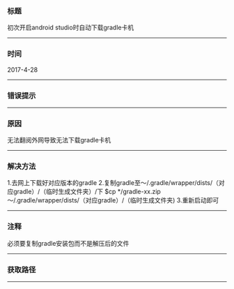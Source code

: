 ### 标题

初次开启android studio时自动下载gradle卡机

------

### 时间

2017-4-28

------

### 错误提示



------

### 原因

无法翻阅外网导致无法下载gradle卡机

------

### 解决方法

1.去网上下载好对应版本的gradle
2.复制gradle至～/.gradle/wrapper/dists/（对应gradle）/（临时生成文件夹）/下
$cp */gradle-xx.zip ～/.gradle/wrapper/dists/（对应gradle）/（临时生成文件夹)
3.重新启动即可

------

### 注释

必须要复制gradle安装包而不是解压后的文件

------

### 获取路径



------



